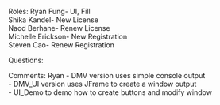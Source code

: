 Roles:
Ryan Fung- UI, Fill  
Shika Kandel- New License  
Naod Berhane- Renew License  
Michelle Erickson- New Registration  
Steven Cao- Renew Registration  


Questions:

Comments:
Ryan - DMV version uses simple console output  
     - DMV_UI version uses JFrame to create a window output  
     - UI_Demo to demo how to create buttons and modify window

